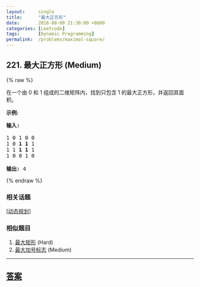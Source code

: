 ```yaml
---
layout:     single
title:      "最大正方形"
date:       2016-08-09 21:30:00 +0800
categories: [Leetcode]
tags:       [Dynamic Programming]
permalink:  /problems/maximal-square/
---
```


## 221. 最大正方形 (Medium)

{% raw %}

<p>在一个由 0 和 1 组成的二维矩阵内，找到只包含 1 的最大正方形，并返回其面积。</p>

<p><strong>示例:</strong></p>

<pre><strong>输入: 
</strong>
1 0 1 0 0
1 0 <strong>1 1</strong> 1
1 1 <strong>1 1 </strong>1
1 0 0 1 0

<strong>输出: </strong>4</pre>

{% endraw %}

### 相关话题
  [[动态规划](https://github.com/openset/leetcode/tree/master/tag/dynamic-programming/README.md)]

### 相似题目
  1. [最大矩形](/problems/maximal-rectangle) (Hard)
  1. [最大加号标志](/problems/largest-plus-sign) (Medium)

---

## [答案](https://github.com/openset/leetcode/tree/master/problems/maximal-square)
